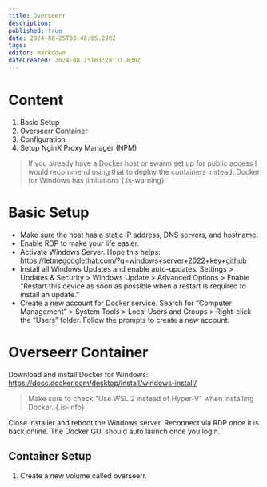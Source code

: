 ```yaml
---
title: Overseerr
description: 
published: true
date: 2024-08-25T03:48:05.290Z
tags: 
editor: markdown
dateCreated: 2024-08-25T03:28:31.836Z
---
```


# Content
1. Basic Setup
2. Overseerr Container
3. Configuration
4. Setup NginX Proxy Manager (NPM)

> If you already have a Docker host or swarm set up for public access I would recommend using that to deploy the containers instead. Docker for Windows has limitations 
{.is-warning}

# Basic Setup
- Make sure the host has a static IP address, DNS servers, and hostname.
- Enable RDP to make your life easier.
- Activate Windows Server. Hope this helps: https://letmegooglethat.com/?q=windows+server+2022+key+github
- Install all Windows Updates and enable auto-updates. Settings > Updates & Security > Windows Update > Advanced Options > Enable “Restart this device as soon as possible when a restart is required to install an update.”
- Create a new account for Docker service. Search for “Computer Management” > System Tools > Local Users and Groups > Right-click the “Users” folder. Follow the prompts to create a new account.

# Overseerr Container

Download and install Docker for Windows: https://docs.docker.com/desktop/install/windows-install/

>Make sure to check "Use WSL 2 instead of Hyper-V" when installing Docker.
{.is-info}

Close installer and reboot the Windows server. Reconnect via RDP once it is back online. The Docker GUI should auto launch once you login. 

## Container Setup 
1. Create a new volume called overseerr.



